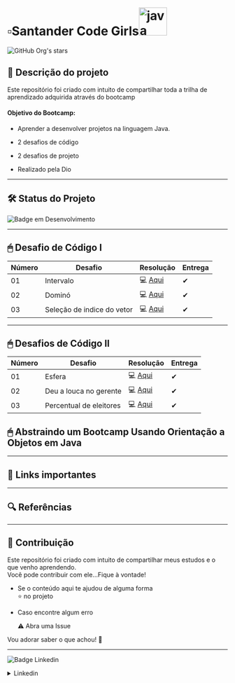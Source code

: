 
# ▫Santander Code Girls<img width="64" alt="java" src="https://user-images.githubusercontent.com/100375234/178126041-b607da6a-baf2-41e9-9723-546b1af23957.png">

  

 ![GitHub Org's stars](https://img.shields.io/github/stars/carolgazulha?style=social)

## 📍 Descrição do projeto

Este repositório foi criado com intuito de compartilhar toda a trilha de aprendizado adquirida através do bootcamp  

 #### Objetivo do Bootcamp: 

 * Aprender a desenvolver projetos na linguagem Java.
 
 * 2 desafios de código 

 * 2 desafios de projeto

 * Realizado pela Dio
 
 

____

## 🛠️ Status do Projeto

![Badge em Desenvolvimento](http://img.shields.io/static/v1?label=STATUS&message=EM%20DESENVOLVIMENTO&color=GREEN&style=for-the-badge)
 
 
 



____



## 🖱 Desafio de Código I 

|Número |Desafio                       |Resolução     | Entrega  |
|------ |------------------------------|------------  |--------- |
| 01    |  Intervalo                   |   💻 [Aqui](https://github.com/CarolGazulha/CGS/blob/master/src/Intervalo.java)    |   ✔     |
| 02    |  Dominó                      |   💻 [Aqui](https://github.com/CarolGazulha/CGS/blob/master/src/Domino.java)       |   ✔    |
| 03    |  Seleção de indice do vetor  |   💻 [Aqui](https://github.com/CarolGazulha/CGS/blob/master/src/Main.java)         |   ✔    |        



_______


## 🖱 Desafios de Código II 

|Número |Desafio                       |Resolução     | Entrega  |
|------ |------------------------------|------------  |--------- |
| 01    |  Esfera                      |   💻 [Aqui](https://github.com/CarolGazulha/CGS/blob/master/src/Esfera.java)                  |    ✔    |         
| 02    |  Deu a louca no gerente      |   💻 [Aqui](https://github.com/CarolGazulha/CGS/blob/master/src/Gerente.java)                 |    ✔    |       
| 03    |  Percentual de eleitores     |   💻 [Aqui](https://github.com/CarolGazulha/CGS/blob/master/src/Percentual_Eleitores.java)    |    ✔    |     


## 🖱 Abstraindo um Bootcamp Usando Orientação a Objetos em Java

_______________

## 🔗 Links importantes


________________

## 🔍 Referências

_______________
## 🧩 Contribuição
Este repositório foi criado com intuito de compartilhar meus estudos e o que venho aprendendo.  
Você pode contribuir com ele...Fique à vontade!


 * Se o conteúdo aqui te ajudou de alguma forma  
⭐ no projeto 
 
* Caso encontre algum erro 
 
  ⚠ Abra uma Issue
 
Vou adorar saber o que achou! 🤗
___
![Badge Linkedin](https://img.shields.io/badge/Rede-Linkedin-blue)
  <details><summary>Linkedin</summary>
(https://www.linkedin.com/in/caroline-gazulha/)
  </details>
